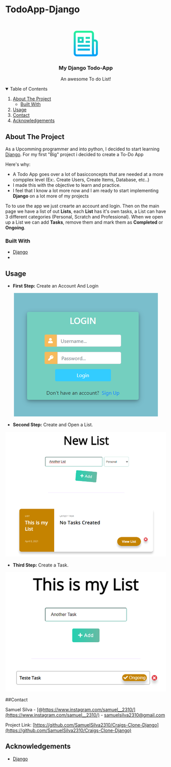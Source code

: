 # TodoApp-Django


<!-- PROJECT SHIELDS -->
<!--

[![Contributors][contributors-shield]][contributors-url]
[![Forks][forks-shield]][forks-url]
[![Stargazers][stars-shield]][stars-url]
[![Issues][issues-shield]][issues-url]
[![MIT License][license-shield]][license-url]
[![LinkedIn][linkedin-shield]][linkedin-url]



<!-- PROJECT LOGO -->
<br />
<p align="center">
  <a href="https://github.com/othneildrew/Best-README-Template">
    <img src="https://github.com/SamuelSilva2310/Craigs-Clone-Django/blob/main/readme_img/logo.png" alt="Logo" width="80" height="80">
  </a>

  <h3 align="center">My Django Todo-App</h3>

  <p align="center">
    An awesome To do List!
  </p>
</p>



<!-- TABLE OF CONTENTS -->
<details open="open">
  <summary>Table of Contents</summary>
  <ol>
    <li>
      <a href="#about-the-project">About The Project</a>
      <ul>
        <li><a href="#built-with">Built With</a></li>
      </ul>
    </li>
    <li><a href="#usage">Usage</a></li>
    <li><a href="#contact">Contact</a></li>
    <li><a href="#acknowledgements">Acknowledgements</a></li>
  </ol>
</details>



<!-- ABOUT THE PROJECT -->
## About The Project



As a Upcomming programmer and into python, I decided to start learning [Django](https://www.djangoproject.com/).
For my first "Big" project i decided to create a To-Do App


Here's why:
* A Todo App goes over a lot of basicconcepts that are needed at a more compplex level (Ex:. Create Users, Create Items, Database, etc..)
* I made this with the objective to learn and practice.
* I feel that I know a lot more now and I am ready to start implementing **Django** on a lot more of my projects 

To to use the app we just crearte an account and login. Then on the main page we have a list of out **Lists**, each **List** has it's own tasks, a List can have 3 different categories (Personal, Scratch and Professional). When we open up a List we can add **Tasks**, remove them and mark them as **Completed** or **Ongoing**.

### Built With
* [Django](https://www.djangoproject.com/)
* 
<!-- USAGE EXAMPLES -->
## Usage

- **First Step:** Create an Account And Login
<p align="center">
  <img src="https://github.com/SamuelSilva2310/django-TodoApp/blob/main/imagesReadMe/Login.png?raw=true" alt="CaturrasList"/><br/>
</p>

- **Second Step:**  Create and Open a List.
<p align="center">
  <img src="https://github.com/SamuelSilva2310/django-TodoApp/blob/main/imagesReadMe/Lists.png?raw=true" alt="CaturrasList"/><br/>
</p>

- **Third Step:**  Create a Task.
<p align="center">
  <img src="https://github.com/SamuelSilva2310/django-TodoApp/blob/main/imagesReadMe/task.png?raw=true" alt="CaturrasList"/><br/>
</p>
<!-- CONTACT -->
##Contact

Samuel Silva - [@https://www.instagram.com/samuel__2310/](https://www.instagram.com/samuel__2310/) - samuelsilva2310@gmail.com

Project Link: [https://github.com/SamuelSilva2310/Craigs-Clone-Django](https://github.com/SamuelSilva2310/Craigs-Clone-Django)



<!-- ACKNOWLEDGEMENTS -->
## Acknowledgements
* [Django](https://www.djangoproject.com/)







